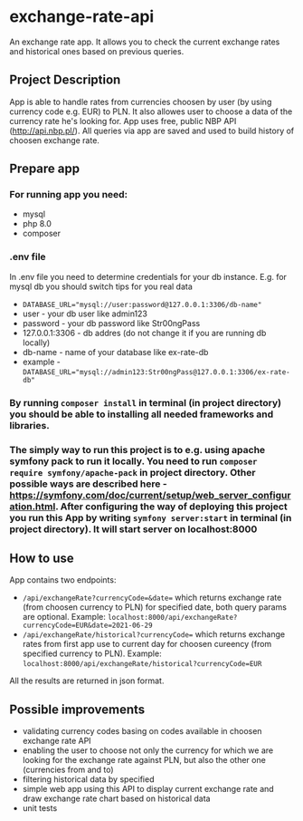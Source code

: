 # exchange-rate-api
An exchange rate app. It allows you to check the current exchange rates and historical ones based on previous queries.

## Project Description
App is able to handle rates from currencies choosen by user (by using currency code e.g. EUR) to PLN. It also allowes user to choose a data of the currency rate he's looking for. App uses free, public NBP API (http://api.nbp.pl/). All queries via app are saved and used to build history of choosen exchange rate.

## Prepare app
### For running app you need: 
- mysql 
- php 8.0
- composer

### .env file 
In .env file you need to determine credentials for your db instance. E.g. for mysql db you should switch tips for you real data 
- ```DATABASE_URL="mysql://user:password@127.0.0.1:3306/db-name"```
- user - your db user like admin123
- password - your db password like Str00ngPass
- 127.0.0.1:3306 - db addres (do not change it if you are running db locally)
- db-name - name of your database like ex-rate-db
- example - ```DATABASE_URL="mysql://admin123:Str00ngPass@127.0.0.1:3306/ex-rate-db"```

### By running ```composer install``` in terminal (in project directory) you should be able to installing all needed frameworks and libraries. 

### The simply way to run this project is to e.g. using apache symfony pack to run it locally. You need to run ```composer require symfony/apache-pack``` in project directory. Other possible ways are described here - https://symfony.com/doc/current/setup/web_server_configuration.html. After configuring the way of deploying this project you run this App by writing ```symfony server:start``` in terminal (in project directory). It will start server on localhost:8000

## How to use
App contains two endpoints: 
- ```/api/exchangeRate?currencyCode=&date=``` which returns exchange rate (from choosen currency to PLN) for specified date, both query params are optional. Example: ```localhost:8000/api/exchangeRate?currencyCode=EUR&date=2021-06-29```
- ```/api/exchangeRate/historical?currencyCode=``` which returns exchange rates from first app use to current day for choosen cureency (from specified currency to PLN). Example: ```localhost:8000/api/exchangeRate/historical?currencyCode=EUR```

All the results are returned in json format. 

## Possible improvements 
- validating currency codes basing on codes available in choosen exchange rate API
- enabling the user to choose not only the currency for which we are looking for the exchange rate against PLN, but also the other one (currencies from and to)
- filtering historical data by specified 
- simple web app using this API to display current exchange rate and draw exchange rate chart based on historical data
- unit tests 
